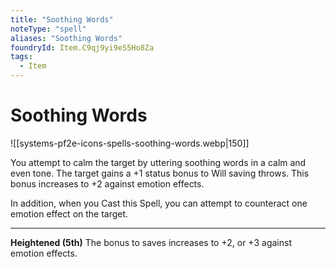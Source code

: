 ```yaml
---
title: "Soothing Words"
noteType: "spell"
aliases: "Soothing Words"
foundryId: Item.C9qj9yi9eS5Ho8Za
tags:
  - Item
---
```


# Soothing Words
![[systems-pf2e-icons-spells-soothing-words.webp|150]]

You attempt to calm the target by uttering soothing words in a calm and even tone. The target gains a +1 status bonus to Will saving throws. This bonus increases to +2 against emotion effects.

In addition, when you Cast this Spell, you can attempt to counteract one emotion effect on the target.

* * *

**Heightened (5th)** The bonus to saves increases to +2, or +3 against emotion effects.
